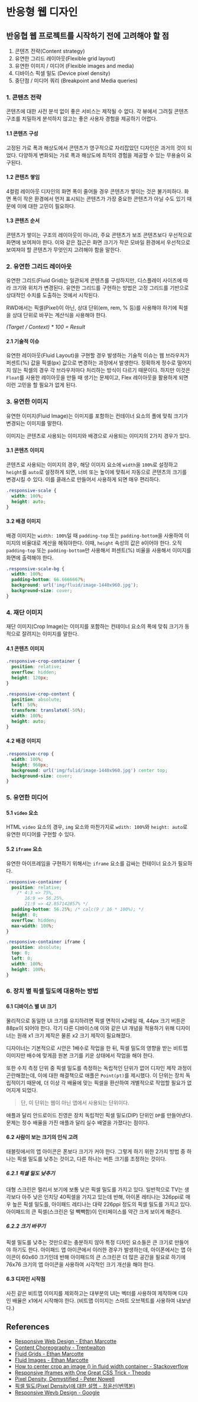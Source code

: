 # 반응형 웹 디자인

## 반응협 웹 프로젝트를 시작하기 전에 고려해야 할 점

1. 콘텐츠 전략(Content strategy)
2. 유연한 그리드 레이아웃(Flexible grid layout)
3. 유연한 이미지 / 미디어 (Flexible images and media)
4. 디바이스 픽셀 밀도 (Device pixel density)
5. 중단점 / 미디어 쿼리 (Breakpoint and Media queries)

### 1. 콘텐츠 전략

콘텐츠에 대한 사전 분석 없이 좋은 서비스는 제작될 수 없다. 각 뷰에서 그려질 콘텐츠 구조를 치밀하게 분석하지 않고는 좋은 사용자 경험을 제공하기 어렵다.

#### 1.1 콘텐츠 구성

고정된 가로 폭과 해상도에서 콘텐츠가 영구적으로 자리잡았던 디자인은 과거의 것이 되었다. 다양하게 변화되는 가로 폭과 해상도에 최적의 경험을 제공할 수 있는 무용술이 요구된다.

#### 1.2 콘텐츠 쌓임

4컬럼 레이아웃 디자인의 화면 폭이 줄어들 경우 콘텐츠가 쌓이는 것은 불가피하다. 화면 폭이 작은 환경에서 먼저 표시되는 콘텐츠가 가장 중요한 콘텐츠가 아닐 수도 있기 때문에 이에 대한 고민이 필요하다.

#### 1.3 콘텐츠 순서

콘텐츠가 쌓이는 구조의 레이아웃이 아니라, 주요 콘텐츠가 보조 콘텐츠보다 우선적으로 화면에 보여져야 한다. 이와 같은 접근은 화면 크기가 작은 모바일 환경에서 우선적으로 보여져야 할 콘텐츠가 무엇인지 고려해야 함을 말한다.

### 2. 유연한 그리드 레이아웃

유연한 그리드(Fluid Grid)는 일관되게 콘텐츠를 구성하지만, 디스플레이 사이즈에 따라 크기와 위치가 변경된다. 유연한 그리드를 구현하는 방법은 고정 그리드를 기반으로 상대적인 수치를 도출하는 것에서 시작된다.

RWD애서는 픽셀(Pixel)이 아닌, 상대 단위(em, rem, % 등)를 사용해야 하기에 픽셀을 상대 단위로 바꾸는 계산식을 사용해야 한다.

*(Target / Context) * 100 = Result*

#### 2.1 기술적 이슈

유연한 레이아웃(Fluid Layout)을 구현할 경우 발생하는 기술적 이슈는 웹 브라우저가 퍼센트(%) 값을 픽셀(px) 값으로 변경하는 과정에서 발생한다. 정확하게 정수로 떨어지지 않는 픽셀의 경우 각 브라우저마다 처리하는 방식이 다르기 때문이다. 하지만 이것은 `Float`를 사용한 레이아웃을 만들 때 생기는 문제이고, Flex 레이아웃을 활용하게 되면 이런 고민을 할 필요가 없게 된다.

### 3. 유연한 이미지

유연한 이미지(Fluid Image)는 이미지를 포함하는 컨테이너 요소의  폴에 맞춰 크기가 변경되는 이미지를 말한다.

이미지는 콘텐츠로 사용되는 이미지와 배경으로 사용되는 이미지의 2가지 경우가 있다.

#### 3.1 콘텐츠 이미지

콘텐츠로 사용되는 이미지의 경우, 해당 이미지 요소에 `width`을 `100%`로 설정하고 `height`를 `auto`로 설정하게 되면, 너비 또는 높이에 맞춰서 자동으로 콘텐츠의 크기를 변경시킬 수 있다. 이를 클래스로 만들어서 사용하게 되면 매우 편리하다.

```css
.responsive-scale {
  width: 100%;
  height: auto;
}
```

#### 3.2 배경 이미지

배경 이미지는 `width: 100%`일 때 `padding-top` 또는 `padding-bottom`을 사용하여 이미지의 비율대로 계산을 해줘야한다. 이때, `height` 속성의 값은 `0`이어야 한다. 오직 `padding-top` 또는 `padding-bottom`만 사용해서 퍼센트(%) 비율을 사용해서 이미지를 화면에 출력해야 한다.

```css
.responsive-scale-bg {
  width: 100%;
  padding-bottom: 66.6666667%;
  background: url('img/fluid/image-1440x960.jpg');
  background-size: cover;
}
```

### 4. 재단 이미지

재단 이미지(Crop Image)는 이미지를 포함하는 컨테이너 요소의 폭에 맞춰 크기가 동적으로 잘려지는 이미지를 말한다.

#### 4.1 콘텐츠 이미지

```css
.responsive-crop-container {
  position: relative;
  overflow: hidden;
  height: 120px;
}

.responsive-crop-content {
  position: absolute;
  left: 50%;
  transform: translateX(-50%);
  width: 100%;
  height: auto;
}
```

#### 4.2 배경 이미지

```css
.responsive-crop {
  width: 100%;
  height: 960px;
  background: url('img/fulid/image-1440x960.jpg') center top;
  background-size: cover;
}
```

### 5. 유연한 미디어

#### 5.1 `video` 요소

HTML `video` 요소의 경우, `img` 요소와 마찬가지로 `wdith: 100%`와 `height: auto`로 유연한 미디어를 구현할 수 있다.

#### 5.2 `iframe` 요소

유연한 아이프레임을 구현하기 위해서는 `iframe` 요소를 감싸는 컨테이너 요소가 필요하다.

```css
.responsive-container {
  position: relative;
    /* 4:3 => 75%,
       16:9 => 56.25%,
       21:9 => 42.857142857% */
  padding-bottom: 56.25%; /* calc(9 / 16 * 100%); */
  height: 0;
  overflow: hidden;
  max-width: 100%;
}

.responsive-container iframe {
  position: absolute;
  top: 0;
  left: 0;
  width: 100%;
  height: 100%;
}
```

### 6. 장치 별 픽셀 밀도에 대응하는 방법

#### 6.1 디바이스 별 UI 크기

물리적으로 동일한 UI 크기를 유지하려면 픽셀 면적이 x2배일 때, 44px 크기 버튼은 88px이 되어야 한다. 각기 다른 디바이스에 이와 같은 UI 개념을 적용하기 위해 디자이너는 원래 x1 크기 제작은 물론 x2 크기 제작이 필요해졌다.

디자이너는 기본적으로 시안은 1배수로 작업을 한 뒤, 픽셀 밀도의 영향을 받는 비트맵 이미지만 배수에 맞게끔 원본 크기를 키운 상태에서 작업을 해야 한다.

또한 수치 측정 단위 중 픽셀 밀도를 측정하는 독립적인 단위가 없어 디자인 제작 과정이 곤란해졌는데, 이에 대한 해결책으로 애플은 `Point(pt)`를 제시했다. 이 단위는 장치 독립적이기 때문에, 더 이상 각 배율에 맞는 픽셀을 환산하여 개별적으로 작업할 필요가 없어지게 되었다.

> 단, 이 단위는 웹이 아닌 앱에서 사용되는 단위이다.

애플과 달리 안드로이드 진영은 장치 독립적인 픽셀 밀도(DIP) 단위인 `DP`를 만들어낸다. 문제는 정수 배율을 가진 애플과 달리 실수 배열을 가졌다는 점이다.

#### 6.2 사람이 보는 크기의 인식 고려

태블릿에서의 앱 아이콘은 폰보다 크기가 커야 한다. 그렇게 하기 위한 2가지 방법 중 하나는 픽셀 밀도를 낮추는 것이고, 다른 하나는 버튼 크기를 조정하는 것이다.

##### 6.2.1 픽셀 밀도 낮추기

대형 스크린은 멀리서 보기에 보통 낮은 픽셀 밀도를 가지고 있다. 일반적으로 TV는 생각보다 아주 낮은 인치당 40픽셀을 가지고 있는데 반해, 아이폰 레티나는 326ppi로 매우 높은 픽셀 밀도를, 아이패드 레티나는 대략 226ppi 정도의 픽셀 밀도를 가지고 있다. 아이패드의 큰 픽셀(스크린은 덜 빽빽함)이 인터페이스를 약간 크게 보이게 해준다.

##### 6.2.2 크기 바꾸기

픽셀 밀도를 낮추는 것만으로는 충분하지 않아 특정 디자인 요소들은 큰 크기로 만들어야 하기도 한다. 아이패드 앱 아이콘에서 이러한 경우가 발생하는데, 아이폰에서는 앱 아이콘이 60x60 크기인데 반해 아이패드의 큰 스크린은 더 많은 공간을 필요로 하기에 76x76 크기의 앱 아이콘을 사용하여 시각적인 크기 개선을 해야 한다.

#### 6.3 디자인 시작점

사진 같은 비트맵 이미지를 제외하고는 대부분의 UI는 벡터를 사용하여 제작하며 디자인 배율은 x1에서 시작해야 한다. (비트맵 이미지는 스마트 오브젝트를 사용하여 내보낸다.)

## References

* [Responsive Web Design - Ethan Marcotte](https://alistapart.com/article/responsive-web-design)
* [Content Choreography - Trentwalton](https://trentwalton.com/2011/07/14/content-choreography/)
* [Fluid Grids - Ethan Marcotte](https://alistapart.com/article/fluidgrids)
* [Fluid Images - Ethan Marcotte](https://alistapart.com/article/fluid-images)
* [How to center crop an image (<img>) in fluid width container - Stackoverflow](https://stackoverflow.com/questions/18247356/how-to-center-crop-an-image-img-in-fluid-width-container?utm_medium=organic&utm_source=google_rich_qa&utm_campaign=google_rich_qa)
* [Responsive Iframes with One Great CSS Trick - Theodo](https://blog.theodo.fr/2018/01/responsive-iframes-css-trick/)
* [Pixel Density, Demystified - Peter Nowell](https://medium.com/@pnowelldesign/pixel-density-demystified-a4db63ba2922)
* [픽셀 밀도(Pixel Density)에 대한 설명 - 정윤선(번역본)](https://brunch.co.kr/@blackindigo-red/18)
* [Responsive Wevb Design - Google](https://developers.google.com/web/fundamentals/design-and-ux/responsive/?hl=ko)
